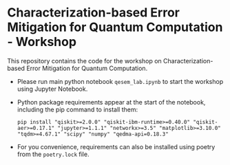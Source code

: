 # Characterization-based Error Mitigation for Quantum Computation - Workshop

This repository contains the code for the workshop on 
Characterization-based Error Mitigation for Quantum Computation.

- Please run main python notebook `qesem_lab.ipynb` to start the workshop using Jupyter Notebook.

- Python package requirements appear at the start of the notebook, including the pip command to install them:

  ```pip install "qiskit>=2.0.0" "qiskit-ibm-runtime>=0.40.0" "qiskit-aer>=0.17.1" "jupyter>=1.1.1" "networkx>=3.5" "matplotlib>=3.10.0" "tqdm>=4.67.1" "scipy" "numpy" "qedma-api=0.18.3"```

- For you convenience, requirements can also be installed using poetry from the `poetry.lock` file.
